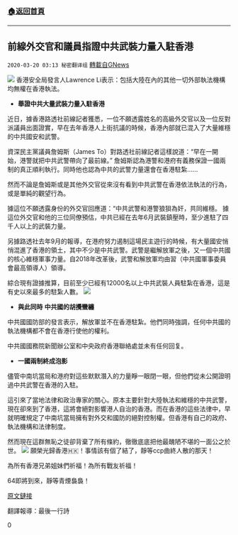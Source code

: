 ###  [:house:返回首頁](https://github.com/ourhimalayas/txt)
---

## 前線外交官和議員指證中共武裝力量入駐香港
`2020-03-20 03:13 秘密翻译组` [轉載自GNews](https://gnews.org/zh-hant/145785/)

![](https://s3-ap-northeast-1.amazonaws.com/news.guo.offload.media/wp-content/uploads/2020/03/20031233/3-2-8.png)
香港安全局發言人Lawrence Li表示：包括大陸在內的其他一切外部執法機構均無權在香港執法。

- **舉證中共大量武裝力量入駐香港**


近日，據香港路透社前線記者獲悉，一位不願透露姓名的高級外交官以及一位反對派議員出面證實，早在去年香港人上街抗議的時候，香港內部就已混入了大量維穩的中共國安和武警。

資深民主黨議員詹姆斯（James To）對路透社前線記者這樣說道：“早在一開始，港警就把中共武警帶向了最前線。” 詹姆斯認為港警和港府有義務保證一國兩制的真正順利執行。同時他也認為中共的武警力量還會在香港駐紮……

然而不論是詹姆斯或是其他外交官從來沒有看到中共武警在香港依法執法的行為，或是單純的觀望行為。

據這位不願透露身份的外交官回應道：“中共武警和港警狼狽為奸，共同維穩。 據這位外交官和他的三位同僚預估，中共已經在去年6月武裝鎮壓時，至少進駐了四千人以上的武裝力量。

另據路透社去年9月的報導，在港府努力遏制這場民主遊行的時候，有大量國安悄悄混進了香港的領土，其中不少是中共武警。武警是繼解放軍之後，又一個中共國的核心維穩軍事力量。自2018年改革後，武警和解放軍均由習（中共國軍事委員會最高領導人）領導。

綜合現有證據推算，目前至少已經有12000名以上中共武裝人員駐紮在香港，這是有史以來最多的駐紮人數。
![](https://s3-ap-northeast-1.amazonaws.com/news.guo.offload.media/wp-content/uploads/2020/03/20031243/1-101.png)
- **與此同時** **中共國的胡攪蠻纏**


中共國國防部的發言表示，解放軍並不在香港駐紮。他們同時強調，任何中共國的執法機構都不會在香港行使他的權利。

中共國國務院新聞辦公室和中央政府香港聯絡處並未有任何回复。

- **一國兩制終成泡影**


儘管中南坑當局和港府對這些默默潛入的力量睜一眼閉一眼，但他們從未公開證明過中共武警在香港的入駐。

這引來了當地法律和政治專家的關心。原本主要針對大陸執法和維穩的中共武警，現在卻來到了香港，這將會絕對影響港人自治的香港。而在香港的這些法律中，早就明確規定了中南坑當局擁有對外交和國防的絕對控制權。但香港有自己的政府、執法機構和法律制度。

然而現在這群無恥之徒卻背棄了所有條約，徹徹底底把他最醜陋不堪的一面公之於世。
![](https://s3-ap-northeast-1.amazonaws.com/news.guo.offload.media/wp-content/uploads/2020/03/20031208/2-75.png)
願榮光歸香港🇭🇰！事情該有個了結了，靜等ccp曲終人散的那天！

為所有香港兄弟姐妹們祈福！為所有戰友祈福！

64即將到來，靜等青煙裊裊！

[原文鏈接](https://www.reuters.com/article/us-hongkong-protests-military-exclusive-idUSKBN2150JZ)

翻譯報導：最後一行詩

0
